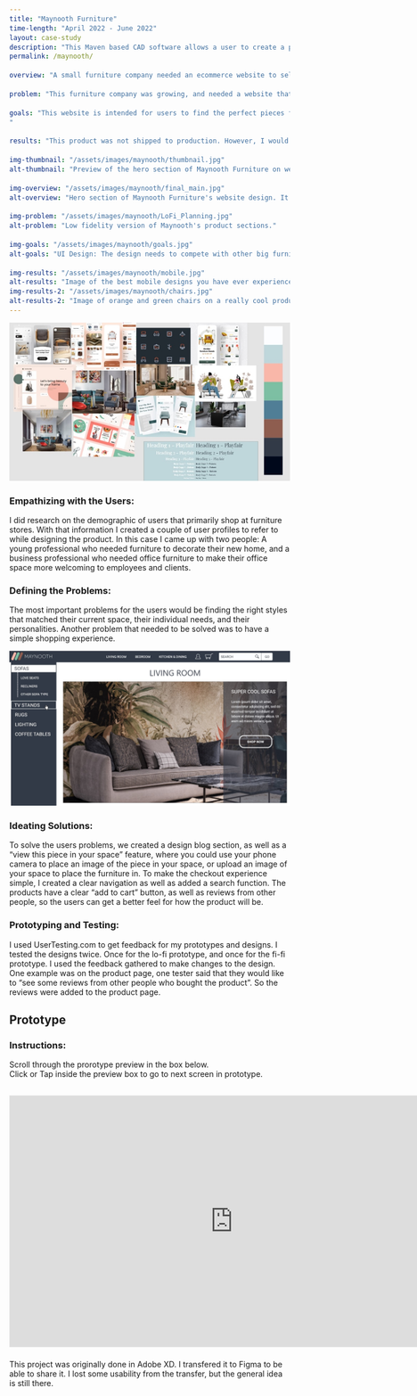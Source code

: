 ```yaml
---
title: "Maynooth Furniture"
time-length: "April 2022 - June 2022"
layout: case-study
description: "This Maven based CAD software allows a user to create a printable 3D RPG Terrain. This application was produced in an agile group environment, over 3 sprints."
permalink: /maynooth/

overview: "A small furniture company needed an ecommerce website to sell their products through. They needed a desktop and a mobile site design that competed with large furniture brands in style and usability. I was the UX/UI designer for this project. My role included doing case studies on similar websites, UX research with clients and customers, prototyping, creating user profiles, and creating low and high fidelity mockups"

problem: "This furniture company was growing, and needed a website that would help drive sales. The site was created from scratch by doing research into user needs and current furniture ecommerce website standards."

goals: "This website is intended for users to find the perfect pieces for their homes and offices, and to purchase those items from the website.
"

results: "This product was not shipped to production. However, I would have measured the success of the site based on the number of online sales, the number of items in people’s shopping carts that were left unpurchased, and the number of visitors versus the number of purchases. "

img-thumbnail: "/assets/images/maynooth/thumbnail.jpg"
alt-thumbnail: "Preview of the hero section of Maynooth Furniture on web and mobile."

img-overview: "/assets/images/maynooth/final_main.jpg"
alt-overview: "Hero section of Maynooth Furniture's website design. It's looks really good."

img-problem: "/assets/images/maynooth/LoFi_Planning.jpg"
alt-problem: "Low fidelity version of Maynooth's product sections."

img-goals: "/assets/images/maynooth/goals.jpg"
alt-goals: "UI Design: The design needs to compete with other big furniture brands. The UI has to be elegant and pleasing. Extensibility: Our program should be able to grow as the business's sales increase. Responsive: To reach more users, the site should be accessible on desktop and mobile. UX/UI Design: The user flow should be simple, plesant, and accessible."

img-results: "/assets/images/maynooth/mobile.jpg"
alt-results: "Image of the best mobile designs you have ever experienced. Trust me."
img-results-2: "/assets/images/maynooth/chairs.jpg"
alt-results-2: "Image of orange and green chairs on a really cool product page."
---
```

![](/assets/images/maynooth/moodboard.jpg)

### Empathizing with the Users: 
I did research on the demographic of users that primarily shop at furniture stores. With that information I created a couple of user profiles to refer to while designing the product. In this case I came up with two people: A young professional who needed furniture to decorate their new home, and a business professional who needed office furniture to make their office space more welcoming to employees and clients.

### Defining the Problems:
The most important problems for the users would be finding the right styles that matched their current space, their individual needs, and their personalities. Another problem that needed to be solved was to have a simple shopping experience. 

![](/assets/images/maynooth/menu.jpg)

### Ideating Solutions:
To solve the users problems, we created a design blog section, as well as a “view this piece in your space” feature, where you could use your phone camera to place an image of the piece in your space, or upload an image of your space to place the furniture in. To make the checkout experience simple, I created a clear navigation as well as added a search function. The products have a clear “add to cart” button, as well as reviews from other people, so the users can get a better feel for how the product will be.

### Prototyping and Testing:
I used UserTesting.com to get feedback for my prototypes and designs. I tested the designs twice. Once for the lo-fi prototype, and once for the fi-fi prototype. I used the feedback gathered to make changes to the design. One example was on the product page, one tester said that they would like to “see some reviews from other people who bought the product”. So the reviews were added to the product page. 

## Prototype
### Instructions:
Scroll through the prorotype preview in the box below. <br>
Click or Tap inside the preview box to go to next screen in prototype.


<h2><iframe style="border: 1px solid rgba(0, 0, 0, 0.1);" width="800" height="450" src="https://www.figma.com/embed?embed_host=share&url=https%3A%2F%2Fwww.figma.com%2Fproto%2FaVpJ75sceSgvF4pY9GRXZo%2FConverted-Prototype%3Fnode-id%3D2%253A15%26scaling%3Dscale-down-width%26page-id%3D0%253A1%26starting-point-node-id%3D2%253A15" allowfullscreen></iframe></h2>

This project was originally done in Adobe XD. I transfered it to Figma to be able to share it. I lost some usability from the transfer, but the general idea is still there. 

